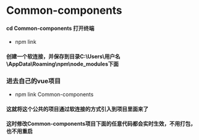 # Common-components
#### cd Common-components 打开终端
- npm link
#### 创建一个软连接，并保存到目录C:\Users\用户名\AppData\Roaming\npm\node_modules下面

### 进去自己的vue项目
- npm link Common-components
#### 这就将这个公共的项目通过软连接的方式引入到项目里面来了

#### 这时修改Common-components项目下面的任意代码都会实时生效，不用打包，也不用重启

